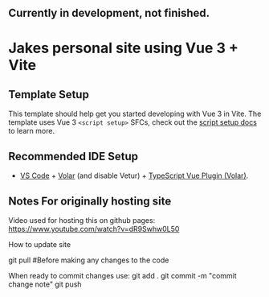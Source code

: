 ## Currently in development, not finished.

# Jakes personal site using Vue 3 + Vite

## Template Setup
This template should help get you started developing with Vue 3 in Vite. The template uses Vue 3 `<script setup>` SFCs, check out the [script setup docs](https://v3.vuejs.org/api/sfc-script-setup.html#sfc-script-setup) to learn more.

## Recommended IDE Setup

- [VS Code](https://code.visualstudio.com/) + [Volar](https://marketplace.visualstudio.com/items?itemName=Vue.volar) (and disable Vetur) + [TypeScript Vue Plugin (Volar)](https://marketplace.visualstudio.com/items?itemName=Vue.vscode-typescript-vue-plugin).

## Notes For originally hosting site

Video used for hosting this on github pages:
https://www.youtube.com/watch?v=dR9Swhw0L50

How to update site

git pull #Before making any changes to the code

When ready to commit changes
use: 
git add .
git commit -m "commit change note"
git push